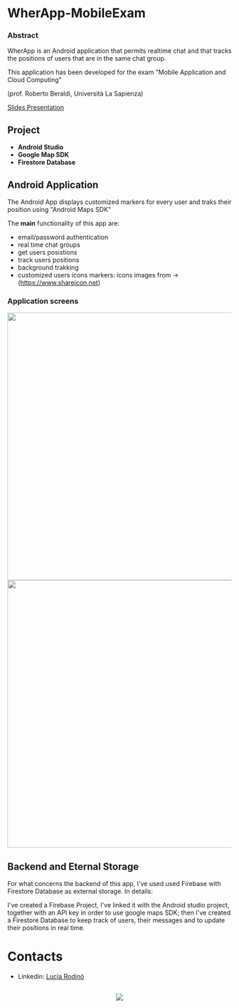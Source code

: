 # WherApp-MobileExam
 
### Abstract 

WherApp is an Android application that permits realtime chat and that tracks the positions of users that are in the same chat group. 

This application has been developed for the exam "Mobile Application and Cloud Computing" 

(prof. Roberto Beraldi, Università La Sapienza)

[Slides Presentation](https://www.slideshare.net/LuciaRodin/mobile-application-and-cloud-computing-exam)

## Project 

+ **Android Studio**
+ **Google Map SDK**
+ **Firestore Database**

## Android Application

The Android App displays customized markers for every user and traks their position using "Android Maps SDK"

The **main** functionality of this app are:
+ email/password authentication
+ real time chat groups
+ get users posistions 
+ track users positions
+ background trakking
+ customized users icons markers: icons images from -> (https://www.shareicon.net)

### Application screens

<a href="https://ibb.co/DLF65rd"><img src="https://i.ibb.co/1bNp8zc/app-screen1.png" height="600" width="1500"></a>
<a href="https://ibb.co/hg2f8J7"><img src="https://i.ibb.co/MgP6Nx2/app-screen2.png" height="600" width="1500"></a>

## Backend and Eternal Storage

For what concerns the backend of this app, I've used used Firebase with Firestore Database as external storage. 
In details:

I've created a Firebase Project, I've linked it with the Android studio project, together with an API key in order to use google maps SDK; then I've created a Firestore Database to keep track of users, their messages and to update their positions in real time.




# Contacts	

+ Linkedin: [Lucia Rodinò](https://www.linkedin.com/in/lucia-rodinò-b5019815b/)

##	##
<p align=center><a href="url"><img src="https://preview.ibb.co/ebyZCo/logo_rosso_sapienza.png" ></p>
